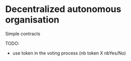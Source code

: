 # Decentralized autonomous organisation

Simple contracts

TODO:

- use token in the voting process (nb token X nbYes/No)
